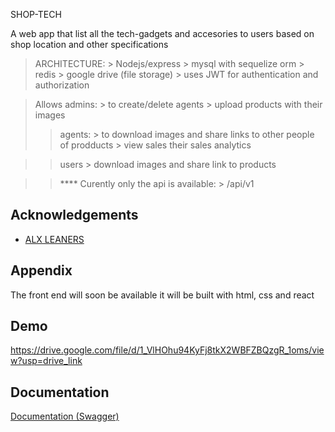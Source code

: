 
SHOP-TECH 

A web app that list all the tech-gadgets and accesories to users based on shop location and other specifications

> ARCHITECTURE:
    > Nodejs/express
    > mysql with sequelize orm
    > redis
    > google drive (file storage)
    > uses JWT for authentication and authorization

> Allows admins:
    > to create/delete  agents
    > upload products with their images
>> agents:
    > to download images and share links to other people of prodducts
    > view sales their sales analytics

>> users
    > download images and share link to products

>>**** Curently only the api is available:
        > /api/v1



## Acknowledgements

 - [ALX LEANERS](alxafrica.com)


## Appendix

The front end will soon be available
it will be built with html, css and react


## Demo
https://drive.google.com/file/d/1_VlHOhu94KyFj8tkX2WBFZBQzgR_1oms/view?usp=drive_link
## Documentation

[Documentation (Swagger)](https://api.shoptech.chifundo365.tech)

